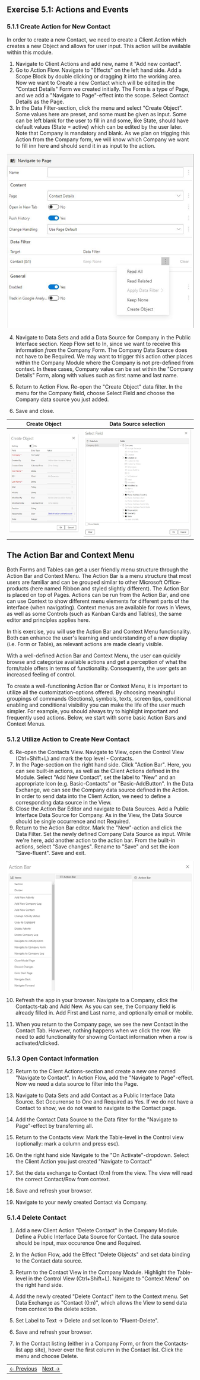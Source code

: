 ## Exercise 5.1: Actions and Events



### 5.1.1 Create Action for New Contact
In order to create a new Contact, we need to create a Client Action which creates a new Object and allows for user input. This action will be available within this module.

1. Navigate to Client Actions and add new, name it "Add new contact".
2. Go to Action Flow. Navigate to "Effects" on the left hand side. Add a Scope Block by double clicking or dragging it into the working area.
Now we want to Create a new Contact which will be edited in the "Contact Details" Form we created initially. The Form is a type of Page, and we add a "Navigate to Page"-effect into the scope. Select Contact Details as the Page.
3. In the Data Filter-section, click the menu and select "Create Object". Some values here are preset, and some must be given as input. Some can be left blank for the user to fill in and some, like State, should have default values (State = active) which can be edited by the user later. Note that Company is mandatory and blank. As we plan on trigging this Action from the Company form, we will know which Company we want to fill inn here and should send it in as input to the action.

  ![Exc2fig7.JPG](media/Exc2fig7.JPG)


4. Navigate to Data Sets and add a Data Source for Company in the Public Interface section. Keep Flow set to In, since we want to receive this information *from* the Company Form. The Company Data Source does not have to be Required. We may want to trigger this action other places within the Company Module where the Company is not pre-defined from context. In these cases, Company value can be set within the "Company Details" Form, along with values such as first name and last name.

5. Return to Action Flow. Re-open the "Create Object" data filter. In the menu for the Company field, choose Select Field and choose the Company data source you just added.

6. Save and close.

  Create Object           |  Data Source selection
  :-------------------------:|:-------------------------:
  ![Exc2fig8.JPG](media/Exc2fig8.JPG)  | ![Exc2fig9.JPG](media/Exc2fig9.JPG)


<!-- <p float="left">
  <img src="media/Exc2fig8.JPG" width="300" />
  <img src="media/Exc2fig9.JPG" width="200" />
</p> -->




## The Action Bar and Context Menu
Both Forms and Tables can get a user friendly menu structure through the Action Bar and Context Menu. The Action Bar is a menu structure that most users are familiar and can be grouped similar to other Microsoft Office-products (here named Ribbon and styled slightly different). The Action Bar is placed on top of Pages. Actions can be run from the Action Bar, and one can use Context to show different menu elements for different parts of the interface (when navigating). Context menus are available for rows in Views, as well as some Controls (such as Kanban Cards and Tables), the same editor and principles applies here.

In this exercise, you will use the Action Bar and Context Menu functionality. Both can enhance the user's learning and understanding of a new display (i.e. Form or Table), as relevant actions are made clearly visible.

With a well-defined Action Bar and Context Menu, the user can quickly browse and categorize available actions and get a perception of what the form/table offers in terms of functionality. Consequently, the user gets an increased feeling of control.

To create a well-functioning Action Bar or Context Menu, it is important to utilize all the customization-options offered. By choosing meaningful groupings of commands (Sections), symbols, texts, screen tips, conditional enabling and conditional visibility you can make the life of the user much simpler. For example, you should always try to highlight important and frequently used actions. Below, we start with some basic Action Bars and Context Menus.



### 5.1.2 Utilize Action to Create New Contact

6. Re-open the Contacts View. Navigate to View, open the Control View (Ctrl+Shift+L) and mark the top level - Contacts.
7. In the Page-section on the right hand side. Click "Action Bar". Here, you can see built-in actions, as well as the Client Actions defined in the Module. Select "Add New Contact", set the label to "New" and an appropriate Icon (e.g. Basic-Contacts" or "Basic-AddButton". In the Data Exchange, we can see the Company data source defined in the Action. In order to send data into the Client Action, we need to define a corresponding data source in the View.
8. Close the Action Bar Editor and navigate to Data Sources. Add a Public Interface Data Source for Company. As in the View, the Data Source should be single occurrence and not Required.
9. Return to the Action Bar editor. Mark the "New"-action and click the Data Filter. Set the newly defined Company Data Source as input. While we're here, add another action to the action bar. From the built-in actions, select "Save changes". Rename to "Save" and set the icon "Save-fluent". Save and exit.

  ![Exc2fig10.JPG](media/Exc2fig10.JPG)

10. Refresh the app in your browser. Navigate to a Company, click the Contacts-tab and Add New. As you can see, the Company field is already filled in. Add First and Last name, and optionally email or mobile.

11. When you return to the Company page, we see the new Contact in the Contact Tab. However, nothing happens when we click the row. We need to add functionality for showing Contact information when a row is activated/clicked.


### 5.1.3 Open Contact Information
12. Return to the Client Actions-section and create a new one named "Navigate to Contact". In Action Flow, add the "Navigate to Page"-effect. Now we need a data source to filter into the Page.

13. Navigate to Data Sets and add Contact as a Public Interface Data Source. Set Occurrense to One and Required as Yes. If we do not have a Contact to show, we do not want to navigate to the Contact page.

14. Add the Contact Data Source to the Data filter for the "Navigate to Page"-effect by transferring all.

15. Return to the Contacts view. Mark the Table-level in the Control view (optionally: mark a column and press esc).

16. On the right hand side Navigate to the "On Activate"-dropdown. Select the Client Action you just created "Navigate to Contact"

17. Set the data exchange to Contact (0:n) from the view. The view will read the correct Contact/Row from context.

18. Save and refresh your browser.
19. Navigate to your newly created Contact via Company.



### 5.1.4 Delete Contact
1. Add a new Client Action "Delete Contact" in the Company Module. Define a Public Interface Data Source for Contact. The data source should be input, max occurence One and Required.

2. In the Action Flow, add the Effect "Delete Objects" and set data binding to the Contact data source.

3. Return to the Contact View in the Company Module. Highlight the Table-level in the Control View (Ctrl+Shift+L). Navigate to "Context Menu" on the right hand side.

4. Add the newly created "Delete Contact" item to the Context menu. Set Data Exchange as "Contact (0:n)", which allows the View to send data from context to the delete action.

5. Set Label to Text -> Delete and set Icon to "Fluent-Delete".

6. Save and refresh your browser.

7. In the Contact listing (either in a Company Form, or from the Contacts-list app site), hover over the first column in the Contact list. Click the menu and choose Delete.



<table>
   <tr><td><a href="exercise-04.md"><- Previous</a></td><td align="right"><a href="exercise-05-2.md">Next -></a></td></tr>
</table>
